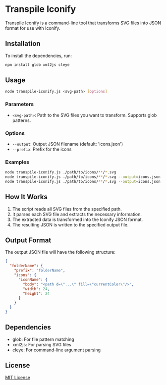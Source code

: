 # Transpile Iconify

Transpile Iconify is a command-line tool that transforms SVG files into JSON format for use with Iconify.

## Installation

To install the dependencies, run:

```bash
npm install glob xml2js cleye
```

## Usage

```bash
node transpile-iconify.js <svg-path> [options]
```

### Parameters

- `<svg-path>`: Path to the SVG files you want to transform. Supports glob patterns.

### Options

- `--output`: Output JSON filename (default: 'icons.json')
- `--prefix`: Prefix for the icons

### Examples

```bash
node transpile-iconify.js ./path/to/icons/**/*.svg
node transpile-iconify.js ./path/to/icons/**/*.svg --output=icons.json
node transpile-iconify.js ./path/to/icons/**/*.svg --output=icons.json --prefix=iconify
```

## How It Works

1. The script reads all SVG files from the specified path.
2. It parses each SVG file and extracts the necessary information.
3. The extracted data is transformed into the Iconify JSON format.
4. The resulting JSON is written to the specified output file.

## Output Format

The output JSON file will have the following structure:

```json
{
  "folderName": {
    "prefix": "folderName",
    "icons": {
      "iconName": {
        "body": "<path d=\"...\" fill=\"currentColor\"/>",
        "width": 24,
        "height": 24
      }
    }
  }
}
```

## Dependencies

- glob: For file pattern matching
- xml2js: For parsing SVG files
- cleye: For command-line argument parsing

## License

[MIT License](https://opensource.org/licenses/MIT)
